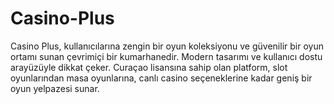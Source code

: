 # Casino-Plus
Casino Plus, kullanıcılarına zengin bir oyun koleksiyonu ve güvenilir bir oyun ortamı sunan çevrimiçi bir kumarhanedir. Modern tasarımı ve kullanıcı dostu arayüzüyle dikkat çeker. Curaçao lisansına sahip olan platform, slot oyunlarından masa oyunlarına, canlı casino seçeneklerine kadar geniş bir oyun yelpazesi sunar.
